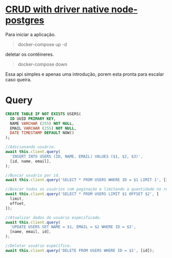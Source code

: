 # [CRUD with driver native node-postgres](https://node-postgres.com/features/connecting)

Para iniciar a aplicação.

> docker-compose up -d

deletar os contêineres.

> docker-compose down

Essa api simples e apenas uma introdução, porem esta pronta para escalar caso queira.

# Query

```sql
CREATE TABLE IF NOT EXISTS USERS(
  ID UUID PRIMARY KEY,
  NAME VARCHAR (255) NOT NULL,
  EMAIL VARCHAR (255) NOT NULL,
  DATE TIMESTAMP DEFAULT NOW()
);
```

```js
//Adicionando usuário.
await this.client.query(
  'INSERT INTO USERS (ID, NAME, EMAIL) VALUES ($1, $2, $3)',
  [id, name, email],
);

//Buscar usuário por id.
await this.client.query('SELECT * FROM USERS WHERE ID = $1 LIMIT 1', [idUser]);

//Buscar todos os usuários com paginação e limitando a quantidade no retorno.
await this.client.query('SELECT * FROM USERS LIMIT $1 OFFSET $2', [
  limit,
  offset,
]);

//Atualizar dados do usuário especificado.
await this.client.query(
  'UPDATE USERS SET NAME = $1, EMAIL = $2 WHERE ID = $3',
  [name, email, id],
);

//Deletar usuário específico.
await this.client.query('DELETE FROM USERS WHERE ID = $1', [id]);
```
